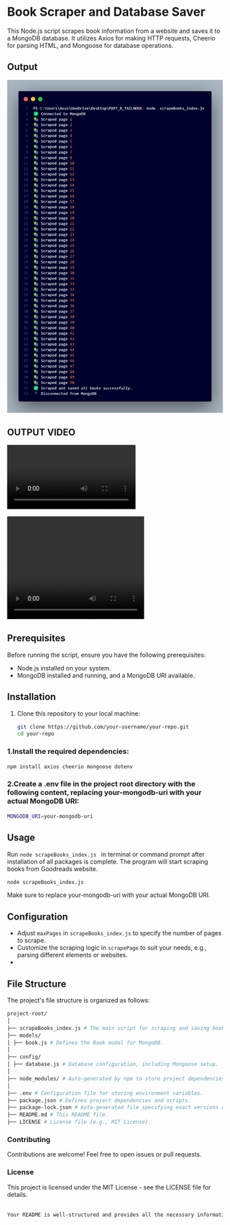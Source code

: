 # Book Scraper and Database Saver

This Node.js script scrapes book information from a website and saves it to a MongoDB database. It utilizes Axios for making HTTP requests, Cheerio for parsing HTML, and Mongoose for database operations.
## Output
![Output Image](img/output_BOOK.png)

## OUTPUT VIDEO

![Video](vdodatbase/vdodata.mp4)

<video width="320" height="240" controls>
  <source src="vdodatbase/vdodata.mp4" type="video/mp4">
  Your browser does not support the video tag.
</video>


## Prerequisites

Before running the script, ensure you have the following prerequisites:

- Node.js installed on your system.
- MongoDB installed and running, and a MongoDB URI available.

## Installation

1. Clone this repository to your local machine:

   ```bash
   git clone https://github.com/your-username/your-repo.git
   cd your-repo


### 1.Install the required dependencies:

```bash
npm install axios cheerio mongoose dotenv
```

### 2.Create a .env file in the project root directory with the following content, replacing your-mongodb-uri with your actual MongoDB URI:

```bash
MONGODB_URI=your-mongodb-uri

```
## Usage
Run `node scrapeBooks_index.js ` in terminal or command prompt after installation of all packages is complete. The program will start scraping books from Goodreads website.

```bash
node scrapeBooks_index.js
```
Make sure to replace your-mongodb-uri with your actual MongoDB URI.

## Configuration

- Adjust `maxPages` in `scrapeBooks_index.js` to specify the number of pages to scrape.
- Customize the scraping logic in `scrapePage` to suit your needs, e.g., parsing different elements or websites.
- 
## File Structure

The project's file structure is organized as follows:

```bash
project-root/
│
├── scrapeBooks_index.js # The main script for scraping and saving book data.
├── models/
│ ├── book.js # Defines the Book model for MongoDB.
│
├── config/
│ ├── database.js # Database configuration, including Mongoose setup.
│
├── node_modules/ # Auto-generated by npm to store project dependencies.
│
├── .env # Configuration file for storing environment variables.
├── package.json # Defines project dependencies and scripts.
├── package-lock.json # Auto-generated file specifying exact versions of dependencies.
├── README.md # This README file.
├── LICENSE # License file (e.g., MIT License).
```
### Contributing
Contributions are welcome! Feel free to open issues or pull requests.

### License
This project is licensed under the MIT License - see the LICENSE file for details.
```bash

Your README is well-structured and provides all the necessary information in one code block. It looks good!

```
